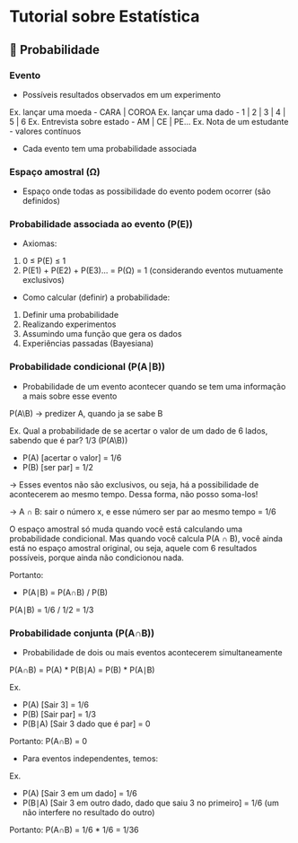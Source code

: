 # Tutorial sobre Estatística
## 🎲 Probabilidade
### Evento 
- Possíveis resultados observados em um experimento

Ex. lançar uma moeda - CARA |  COROA
Ex. lançar uma dado - 1 | 2 | 3 | 4 | 5 | 6
Ex. Entrevista sobre estado - AM | CE | PE...
Ex. Nota de um estudante - valores contínuos

- Cada evento tem uma probabilidade associada

### Espaço amostral (Ω)
- Espaço onde todas as possibilidade do evento podem ocorrer (são definidos)

### Probabilidade associada ao evento (P(E))
- Axiomas:
1) 0 ≤ P(E) ≤ 1
2) P(E1) + P(E2) + P(E3)... = P(Ω) = 1
(considerando eventos mutuamente exclusivos)

- Como calcular (definir) a probabilidade:
1) Definir uma probabilidade
2) Realizando experimentos
3) Assumindo uma função que gera os dados
4) Experiências passadas (Bayesiana)

### Probabilidade condicional (P(A∣B))
- Probabilidade de um evento acontecer quando se tem uma informação a mais sobre esse evento

P(A\B) -> predizer A, quando ja se sabe B


Ex. Qual a probabilidade de se acertar o valor de um dado de 6 lados, sabendo que é par? 1/3 (P(A\B))
- P(A) [acertar o valor] = 1/6
- P(B) [ser par] = 1/2

-> Esses eventos não são exclusivos, ou seja, há a possibilidade de acontecerem ao mesmo tempo. Dessa forma, não posso soma-los!

->  A ∩ B: sair o número x, e esse número ser par ao mesmo tempo = 1/6

O espaço amostral só muda quando você está calculando uma probabilidade condicional. Mas quando você calcula P(A ∩ B), você ainda está no espaço amostral original, ou seja, aquele com 6 resultados possíveis, porque ainda não condicionou nada.

Portanto:
- P(A∣B) = P(A∩B) / P(B)

P(A∣B) = 1/6 / 1/2 = 1/3

### Probabilidade conjunta (P(A∩B))
- Probabilidade de dois ou mais eventos acontecerem simultaneamente

P(A∩B) = P(A) * P(B∣A) = P(B) * P(A∣B)

Ex.
- P(A) [Sair 3] = 1/6
- P(B) [Sair par] = 1/3
- P(B∣A) [Sair 3 dado que é par] = 0

Portanto: P(A∩B) = 0

- Para eventos independentes, temos:

Ex.
- P(A) [Sair 3 em um dado] = 1/6
- P(B∣A) [Sair 3 em outro dado, dado que saiu 3 no primeiro] = 1/6 (um não interfere no resultado do outro)

Portanto: P(A∩B) = 1/6 * 1/6 = 1/36
​
 

